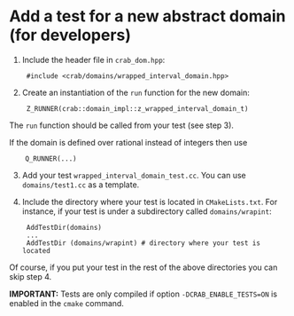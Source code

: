 # Add a test for a new abstract domain (for developers) #

1. Include the header file in `crab_dom.hpp`:

        #include <crab/domains/wrapped_interval_domain.hpp>

2. Create an instantiation of the `run` function for the new domain:

        Z_RUNNER(crab::domain_impl::z_wrapped_interval_domain_t)

The `run` function should be called from your test (see step 3).

If the domain is defined over rational instead of integers then use

	    Q_RUNNER(...)
		
3. Add your test `wrapped_interval_domain_test.cc`. You can use
   `domains/test1.cc` as a template.

4. Include the directory where your test is located in
   `CMakeLists.txt`. For instance, if your test is under a
   subdirectory called `domains/wrapint`:

        AddTestDir(domains)        
		...
        AddTestDir (domains/wrapint) # directory where your test is located

Of course, if you put your test in the rest of the above directories
you can skip step 4.

**IMPORTANT:** Tests are only compiled if option `-DCRAB_ENABLE_TESTS=ON`
is enabled in the `cmake` command.
		
